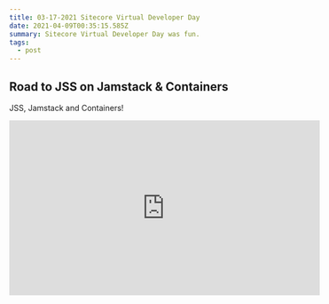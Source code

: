 ```yaml
---
title: 03-17-2021 Sitecore Virtual Developer Day
date: 2021-04-09T00:35:15.585Z
summary: Sitecore Virtual Developer Day was fun.
tags:
  - post
---
```

## Road to JSS on Jamstack & Containers

JSS, Jamstack and Containers! 



<iframe width="560" height="315" src="https://www.youtube.com/embed/T2BXGTWkLuw" frameborder="0" allow="accelerometer; autoplay; clipboard-write; encrypted-media; gyroscope; picture-in-picture" allowfullscreen></iframe>